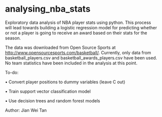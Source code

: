 # analysing_nba_stats
Exploratory data analysis of NBA player stats using python. This process will lead towards building a logistic regression model for predicting whether or not a player is going to receive an award based on their stats for the season.

The data was downloaded from Open Source Sports at http://www.opensourcesports.com/basketball/. Currently, only data from basketball_players.csv and basketball_awards_players.csv have been used. No team statistics have been included in the analysis at this point.

To-do:

• Convert player positions to dummy variables (leave C out)

• Train support vector classification model

• Use decision trees and random forest models

Author: Jian Wei Tan
